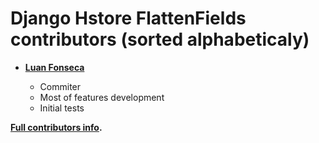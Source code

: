 Django Hstore FlattenFields contributors (sorted alphabeticaly)
============================================

* **[Luan Fonseca](https://github.com/luanfonceca)**

  * Commiter
  * Most of features development
  * Initial tests

**[Full contributors info](https://github.com/caolan/nodeunit/contributors).**

